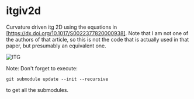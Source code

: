 # itgiv2d
Curvature driven itg 2D using the equations in [https://dx.doi.org/10.1017/S0022377820000938]. Note that I am not one of the authors of that article, so this is not the code that is actually used in that paper, but presumably an equivalent one.

![ITG](https://media2.giphy.com/media/v1.Y2lkPTc5MGI3NjExcGh5cGx3YXdvMjQxcWtoc2ppMXBldWh2czNkNTlsczFnOHlxbjZtYSZlcD12MV9pbnRlcm5hbF9naWZfYnlfaWQmY3Q9Zw/ViFvZ35jexHmrwzs1O/giphy.gif)

Note: 
Don't forget to execute:
```
git submodule update --init --recursive
```
to get all the submodules.
